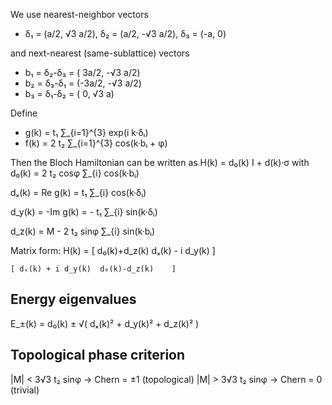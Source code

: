 We use nearest-neighbor vectors
- δ₁ = (a/2,  √3 a/2),  δ₂ = (a/2, -√3 a/2),  δ₃ = (-a, 0)

and next-nearest (same-sublattice) vectors
- b₁ = δ₂-δ₃ = ( 3a/2, -√3 a/2)
- b₂ = δ₃-δ₁ = (-3a/2, -√3 a/2)
- b₃ = δ₁-δ₂ = ( 0,     √3 a)

Define
- g(k) = t₁ ∑_{i=1}^{3} exp(i k·δᵢ)
- f(k) = 2 t₂ ∑_{i=1}^{3} cos(k·bᵢ + φ)

Then the Bloch Hamiltonian can be written as
  H(k) = d₀(k) I + d(k)·σ
with
  d₀(k) = 2 t₂ cosφ ∑_{i} cos(k·bᵢ)
  
  dₓ(k) = Re g(k) = t₁ ∑_{i} cos(k·δᵢ)
  
  d_y(k) = -Im g(k) = - t₁ ∑_{i} sin(k·δᵢ)
  
  d_z(k) = M - 2 t₂ sinφ ∑_{i} sin(k·bᵢ)

Matrix form:
  H(k) =
    [ d₀(k)+d_z(k)     dₓ(k) - i d_y(k) ]
    
    [ dₓ(k) + i d_y(k)  d₀(k)-d_z(k)    ]

## Energy eigenvalues

  E_±(k) = d₀(k) ± √( dₓ(k)² + d_y(k)² + d_z(k)² )

## Topological phase criterion

  |M| < 3√3 t₂ sinφ  → Chern = ±1 (topological)
  |M| > 3√3 t₂ sinφ  → Chern = 0  (trivial)

